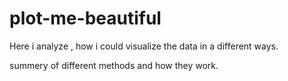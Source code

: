 # plot-me-beautiful
Here i analyze , how i could visualize the data in a different ways.

summery of different methods and how they work.
